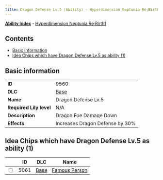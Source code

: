 ```yaml
---
title: Dragon Defense Lv.5 (Ability) - Hyperdimension Neptunia Re;Birth1
---
```


[**Ability Index**](/neptunia/rb1/ability/index.html) - [Hyperdimension Neptunia Re;Birth1](/neptunia/rb1)

## Contents

- [Basic information](#basic-information)
- [Idea Chips which have Dragon Defense Lv.5 as ability (1)](#idea-chips-which-have-dragon-defense-lv5-as-ability-1)

## Basic information

|   |   |
| -- | -- |
| **ID** | 9560
**DLC** | [Base](/neptunia/rb1/dlc/1-base.html)
**Name** | Dragon Defense Lv.5
**Required Lily level** | N/A
**Description** | Dragon Foe Damage Down
**Effects** | Increases Dragon Defense by 30% |


## Idea Chips which have Dragon Defense Lv.5 as ability (1)

|    | ID | DLC | Name |
| -- | -- | --- | ---- |
| <input type="checkbox" id="rb1-item-1-5061" class="trackbox" /> | 5061 | [Base](/neptunia/rb1/dlc/1-base.html) | [Famous Person](/neptunia/rb1/item/1-5061-famous-person.html) |
